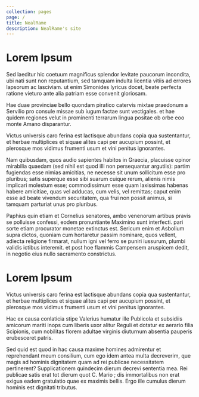 ```yaml
---
collection: pages
page: /
title: NealRame
description: NealRame's site
---
```

# Lorem Ipsum

Sed laeditur hic coetuum magnificus splendor levitate paucorum incondita, ubi nati sunt non reputantium, sed tamquam indulta licentia vitiis ad errores lapsorum ac lasciviam. ut enim Simonides lyricus docet, beate perfecta ratione vieturo ante alia patriam esse convenit gloriosam.

Hae duae provinciae bello quondam piratico catervis mixtae praedonum a Servilio pro consule missae sub iugum factae sunt vectigales. et hae quidem regiones velut in prominenti terrarum lingua positae ob orbe eoo monte Amano disparantur.

Victus universis caro ferina est lactisque abundans copia qua sustentantur, et herbae multiplices et siquae alites capi per aucupium possint, et plerosque mos vidimus frumenti usum et vini penitus ignorantes.

Nam quibusdam, quos audio sapientes habitos in Graecia, placuisse opinor mirabilia quaedam (sed nihil est quod illi non persequantur argutiis): partim fugiendas esse nimias amicitias, ne necesse sit unum sollicitum esse pro pluribus; satis superque esse sibi suarum cuique rerum, alienis nimis implicari molestum esse; commodissimum esse quam laxissimas habenas habere amicitiae, quas vel adducas, cum velis, vel remittas; caput enim esse ad beate vivendum securitatem, qua frui non possit animus, si tamquam parturiat unus pro pluribus.

Paphius quin etiam et Cornelius senatores, ambo venenorum artibus pravis se polluisse confessi, eodem pronuntiante Maximino sunt interfecti. pari sorte etiam procurator monetae extinctus est. Sericum enim et Asbolium supra dictos, quoniam cum hortaretur passim nominare, quos vellent, adiecta religione firmarat, nullum igni vel ferro se puniri iussurum, plumbi validis ictibus interemit. et post hoe flammis Campensem aruspicem dedit, in negotio eius nullo sacramento constrictus.

# Lorem Ipsum
Victus universis caro ferina est lactisque abundans copia qua sustentantur, et herbae multiplices et siquae alites capi per aucupium possint, et plerosque mos vidimus frumenti usum et vini penitus ignorantes.

Hac ex causa conlaticia stipe Valerius humatur ille Publicola et subsidiis amicorum mariti inops cum liberis uxor alitur Reguli et dotatur ex aerario filia Scipionis, cum nobilitas florem adultae virginis diuturnum absentia pauperis erubesceret patris.

Sed quid est quod in hac causa maxime homines admirentur et reprehendant meum consilium, cum ego idem antea multa decreverim, que magis ad hominis dignitatem quam ad rei publicae necessitatem pertinerent? Supplicationem quindecim dierum decrevi sententia mea. Rei publicae satis erat tot dierum quot C. Mario ; dis immortalibus non erat exigua eadem gratulatio quae ex maximis bellis. Ergo ille cumulus dierum hominis est dignitati tributus.
